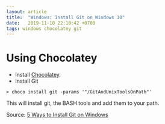```yaml
---
layout: article
title:  "Windows: Install Git on Windows 10"
date:   2019-11-10 22:10:42 +0700
tags: windows chocolatey git
---
```


# Using Chocolatey

- Install [Chocolatey](https://chocolatey.org/).
- Install Git

```
> choco install git -params '"/GitAndUnixToolsOnPath"'
```

This will install git, the BASH tools and add them to your path.

Source: [5 Ways to Install Git on Windows](https://www.jamessturtevant.com/posts/5-Ways-to-install-git-on-Windows/#using-chocolatey)
